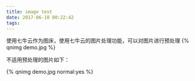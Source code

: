 ```yaml
---
title: image test
date: 2017-06-10 00:22:42
tags:
---
```


使用七牛云作为图床，使用七牛云的图片处理功能，可以对图片进行预处理
{% qnimg demo.jpg %}

不适用预处理的图片如下：
<!--more-->
{% qnimg demo.jpg normal:yes %}
